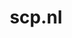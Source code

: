 ---
layout: post
title: "scp.nl"
internal_url: "/dutchgov/scp.nl.html"
subdomains_count: 27
all_subdomains_count: 56
urls_count: 20
ssl_rank: 0
http_rank: 58.15
url_link: /data/scp.nl/urls.txt
all_subdomains_link: /data/scp.nl/all_subdomains.txt
subdomains_link: /data/scp.nl/subdomains.txt
categories: dutchgov
---